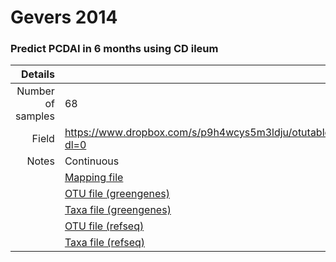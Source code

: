 # Gevers 2014

### Predict PCDAI in 6 months using CD ileum


| Details        |             |
| -------------: |-------------|
| Number of samples | 68
| Field | https://www.dropbox.com/s/p9h4wcys5m3ldju/otutable.txt?dl=0
| Notes | Continuous
| | [Mapping file](https://www.dropbox.com/s/p9h4wcys5m3ldju/otutable.txt?dl=0)
| | [OTU file (greengenes)]()
| | [Taxa file (greengenes)]()
| | [OTU file (refseq)]()
| | [Taxa file (refseq)]()